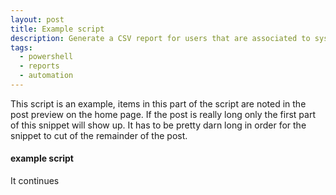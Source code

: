 ```yaml
---
layout: post
title: Example script
description: Generate a CSV report for users that are associated to systems and user groups
tags:
  - powershell
  - reports
  - automation
---
```


This script is an example, items in this part of the script are noted in the post preview on the home page. If the post is really long only the first part of this snippet will show up. It has to be pretty darn long in order for the snippet to cut of the remainder of the post.
#### example script

It continues

